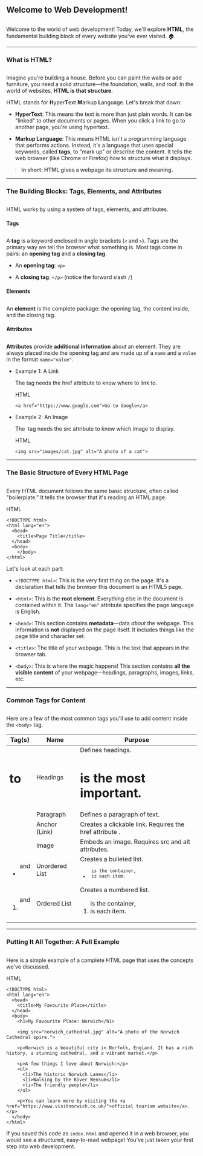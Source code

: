 ## Welcome to Web Development!

## 

Welcome to the world of web development! Today, we'll explore **HTML**, the fundamental building block of every website you've ever visited. 🏠

* * *

### What is HTML?

## 

Imagine you're building a house. Before you can paint the walls or add furniture, you need a solid structure—the foundation, walls, and roof. In the world of websites, **HTML is that structure**.

HTML stands for **H**yper**T**ext **M**arkup **L**anguage. Let's break that down:

*   **HyperText**: This means the text is more than just plain words. It can be "linked" to other documents or pages. When you click a link to go to another page, you're using hypertext.
    
*   **Markup Language**: This means HTML isn't a programming language that performs actions. Instead, it's a language that uses special keywords, called **tags**, to "mark up" or describe the content. It tells the web browser (like Chrome or Firefox) how to structure what it displays.
    

> **In short: HTML gives a webpage its structure and meaning.**

* * *

### The Building Blocks: Tags, Elements, and Attributes

## 

HTML works by using a system of tags, elements, and attributes.

#### Tags

## 

A **tag** is a keyword enclosed in angle brackets (`<` and `>`). Tags are the primary way we tell the browser what something is. Most tags come in pairs: an **opening tag** and a **closing tag**.

*   An **opening tag**: `<p>`
    
*   A **closing tag**: `</p>` (notice the forward slash `/`)
    

#### Elements

## 

An **element** is the complete package: the opening tag, the content inside, and the closing tag.

#### Attributes

## 

**Attributes** provide **additional information** about an element. They are always placed inside the opening tag and are made up of a `name` and a `value` in the format `name="value"`.

*   Example 1: A Link
    
    The <a> tag needs the href attribute to know where to link to.
    
    HTML
    
        <a href="https://www.google.com">Go to Google</a>
    
*   Example 2: An Image
    
    The <img> tag needs the src attribute to know which image to display.
    
    HTML
    
        <img src="images/cat.jpg" alt="A photo of a cat">
    

* * *

### The Basic Structure of Every HTML Page

## 

Every HTML document follows the same basic structure, often called "boilerplate." It tells the browser that it's reading an HTML page.

HTML

    <!DOCTYPE html>
    <html lang="en">
      <head>
        <title>Page Title</title>
      </head>
      <body>
        </body>
    </html>

Let's look at each part:

*   `<!DOCTYPE html>`: This is the very first thing on the page. It's a declaration that tells the browser this document is an HTML5 page.
    
*   `<html>`: This is the **root element**. Everything else in the document is contained within it. The `lang="en"` attribute specifies the page language is English.
    
*   `<head>`: This section contains **metadata**—data _about_ the webpage. This information is **not** displayed on the page itself. It includes things like the page title and character set.
    
*   `<title>`: The title of your webpage. This is the text that appears in the browser tab.
    
*   `<body>`: This is where the magic happens! This section contains **all the visible content** of your webpage—headings, paragraphs, images, links, etc.
    

* * *

### Common Tags for Content

## 

Here are a few of the most common tags you'll use to add content inside the `<body>` tag.

| Tag(s) | Name | Purpose |
| --- | --- | --- |
| <h1> to <h6> | Headings | Defines headings. <h1> is the most important. |
| <p> | Paragraph | Defines a paragraph of text. |
| <a> | Anchor (Link) | Creates a clickable link. Requires the href attribute . |
| <img> | Image | Embeds an image. Requires src and alt attributes. |
| <ul> and <li> | Unordered List | Creates a bulleted list. <code><ul><code> is the container, <code><li></code> is each item. |
| <ol> and <li> | Ordered List | Creates a numbered list. <ol> is the container, <li> is each item. |

* * *

### Putting It All Together: A Full Example

## 

Here is a simple example of a complete HTML page that uses the concepts we've discussed.

HTML

    <!DOCTYPE html>
    <html lang="en">
      <head>
        <title>My Favourite Place</title>
      </head>
      <body>
        <h1>My Favourite Place: Norwich</h1>
    
        <img src="norwich_cathedral.jpg" alt="A photo of the Norwich Cathedral spire.">
    
        <p>Norwich is a beautiful city in Norfolk, England. It has a rich history, a stunning cathedral, and a vibrant market.</p>
    
        <p>A few things I love about Norwich:</p>
        <ul>
          <li>The historic Norwich Lanes</li>
          <li>Walking by the River Wensum</li>
          <li>The friendly people</li>
        </ul>
    
        <p>You can learn more by visiting the <a href="https://www.visitnorwich.co.uk/">official tourism website</a>.</p>
      </body>
    </html>

If you saved this code as `index.html` and opened it in a web browser, you would see a structured, easy-to-read webpage! You've just taken your first step into web development.